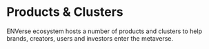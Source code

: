 # Products & Clusters

ENVerse ecosystem hosts a number of products and clusters to help brands, creators, users and investors enter the metaverse.

